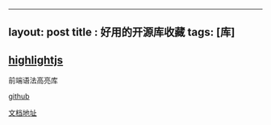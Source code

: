 
---
layout: post
title : 好用的开源库收藏
tags: [库]
---

## [highlightjs](https://highlightjs.org/)

前端语法高亮库

<!-- more -->

[github](https://github.com/highlightjs/highlight.js)

[文档地址](https://highlightjs.readthedocs.io/en/latest/index.html)